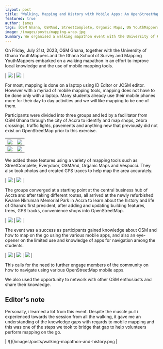 ```yaml
---
layout: post
title: "Walking, Mapping and History with Mobile Apps: An OpenStreetMap Ghana, University of Ghana YouthMappers and Ghana School of Survey and Mapping YouthMappers Initiative"
featured: true
author: james
tags: [OSM Ghana, OSMAnd, StreetComplete, Organic Maps, UG YouthMappers]
image: /images/posts/mapping-wrap.jpg
Summary: We organised a walking mapathon event with the University of Ghana Youthmappers and the Ghana School of Survey and Mapping YouthMappers to promote OpenStreetMap (OSM) awareness on mobile mapping tools and community engagement.
---
```




On Friday, July 21st, 2023, OSM Ghana, together with the University of Ghana YouthMappers and the Ghana School of Survey and Mapping YouthMappers embarked on a walking mapathon in an effort to improve local knowledge and the use of mobile mapping tools.

  | ![](/images/posts/walking-mapathon-briefing.jpg) | ![](/images/posts/walking-mapathon-2.jpg) |

For most, mapping is done on a laptop using ID Editor or JOSM editor. However with a myriad of mobile mapping tools, mapping does not have to be done only with a laptop. Many students already use their mobile phones more for their day to day activities and we will like mapping to be one of them.

Participants were divided into three groups and led by a facilitator from OSM Ghana through the city of Accra to identify and map shops, zebra crossings, traffic lights, pavements and anything new that previously did not exist on OpenStreetMap prior to this exercise. 

 | ![](/images/posts/walking-mapathon-street-editing.jpg) | ![](/images/posts/walking-mapathon-street-editing-3.jpg) |
 | --- | --- |
 | ![](/images/posts/walking-mapathon-street-editing-2.jpg) | ![](/images/posts/walking-mapathon-street-editing-4.jpeg) |
 
We added these features using a variety of mapping tools such as StreetComplete, Everydoor, OSMAnd, Organic Maps and Vespucci. They also took photos and created GPS traces to help map the area accurately.

| ![](/images/posts/walking-mobile-mapping.JPG) | ![](/images/posts/walking-mapathon-street-editing-5.jpeg) |


The groups converged at a starting point at the central business hub of Accra and after taking different routes, all arrived at the newly refurbished Kwame Nkrumah Memorial Park in Accra to learn about the history and life of Ghana’s first president, after adding and updating building  features, trees, GPS tracks, convenience shops into OpenStreetMap. 

| ![](/images/posts/mapping-converge.jpg) | ![](/images/posts/mapping-converge-2.jpeg) |


The event was a success as participants gained knowledge about OSM and how to map on the go using the various mobile apps, and also an eye-opener on the limited use and knowledge of apps for navigation among the students. 

| ![](/images/posts/mapping-celebrate.jpeg) | ![](/images/posts/mapping-celebrate-2.jpeg) | ![](/images/posts/mapping-celebrate-2.jpeg) |


This calls for the need to further engage members of the community on how to navigate using various OpenStreetMap mobile apps. 

We also used the opportunity to network with other OSM enthusiasts and share their knowledge. 

## Editor's note

Personally, i learned a lot from this event. Despite the muscle pull i experienced towards the session from all the walking, it gave me an understanding of the knowledge gaps with regards to mobile mapping and this was one of the steps we took to bridge that gap to help volunteers perform mapping on the go. 

| ![](/images/posts/walking-mapathon-and-history.png  |

